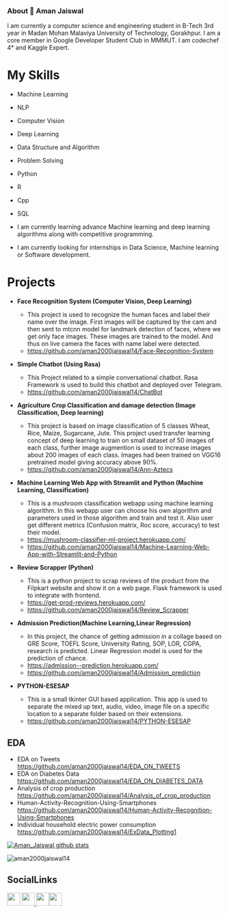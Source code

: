 ### About 👋 Aman Jaiswal
I am currently a computer science and engineering student in B-Tech 3rd year in Madan Mohan Malaviya University of Technology, Gorakhpur.
I am a core member in Google Developer Student Club in MMMUT. I am codechef 4* and Kaggle Expert.
 
 
 # My Skills
 -  Machine Learning
 -  NLP
 -  Computer Vision
 -  Deep Learning
 -  Data Structure and Algorithm
 -  Problem Solving
 -  Python
 -  R
 -  Cpp
 -  SQL

- I am currently learning advance Machine learning and deep learning algorithms along with competitive programming. 
- I am currently looking for internships in Data Science, Machine learning or Software development.



# Projects
- **Face Recognition System (Computer Vision, Deep Learning)**  
  - This project is used to recognize the human faces and label their name over the image. First images will be captured by the cam and then sent to mtcnn model for landmark detection of faces, where we get only face images. These images are trained to the model. And thus on live camera the faces with name label were detected.
  - https://github.com/aman2000jaiswal14/Face-Recognition-System

- **Simple Chatbot (Using Rasa)**
  - This Project related to a simple conversational chatbot. Rasa Framework is used to build this chatbot and deployed over Telegram.
  - https://github.com/aman2000jaiswal14/ChatBot

- **Agriculture Crop Classification and damage detection (Image Classification, Deep learning)**  
  - This project is based on image classification of 5 classes Wheat, Rice, Maize, Sugarcane, Jute. This project used 
transfer learning concept of deep learning to train on small dataset of 50 images of each class, further image augmention is used to increase images about 200 images of each class. Images had been trained on VGG16 pretrained model giving accuracy above 90%.
  - https://github.com/aman2000jaiswal14/Ann-Aztecs

- **Machine Learning Web App with Streamlit and Python (Machine Learning, Classification)**
  - This is a mushroom classification webapp using machine learning algorithm. In this webapp user can choose his own algorithm and parameters used in those algorithm and train and test it. Also user get different metrics (Confusion matrix, Roc score, accuracy) to test their model.
  - https://mushroom-classifier-ml-project.herokuapp.com/
  - https://github.com/aman2000jaiswal14/Machine-Learning-Web-App-with-Streamlit-and-Python

- **Review Scrapper (Python)**
  - This is a python project to scrap reviews of the product from the Filpkart website and show it on a web page. Flask framework is used to integrate with frontend.
   - https://get-prod-reviews.herokuapp.com/
   - https://github.com/aman2000jaiswal14/Review_Scrapper

- **Admission Prediction(Machine Learning,Linear Regression)**
  - In this project, the chance of getting admission in a collage based on GRE Score, TOEFL Score, University Rating, SOP, LOR, CGPA, research is predicted. Linear Regression        model is used for the prediction of chance.
  - https://admission--prediction.herokuapp.com/
  - https://github.com/aman2000jaiswal14/Admission_prediction

- **PYTHON-ESESAP**
  - This is a small tkinter GUI based application. This app is used to separate the mixed up text, audio, video, image file on a specific location to a separate folder based on their extensions. 
  - https://github.com/aman2000jaiswal14/PYTHON-ESESAP



## EDA
- EDA on Tweets https://github.com/aman2000jaiswal14/EDA_ON_TWEETS
- EDA on Diabetes Data https://github.com/aman2000jaiswal14/EDA_ON_DIABETES_DATA
- Analysis of crop production https://github.com/aman2000jaiswal14/Analysis_of_crop_production
- Human-Activity-Recognition-Using-Smartphones https://github.com/aman2000jaiswal14/Human-Activity-Recognition-Using-Smartphones
- Individual household electric power consumption https://github.com/aman2000jaiswal14/ExData_Plotting1

<!--
<img align="left" width="400" height="200" src="https://github-readme-stats.vercel.app/api/top-langs/?username=aman2000jaiswal14&layout=compact&hide=html&theme=radical" alt="aman2000jaiswal14" />
-->
[![Aman_Jaiswal github stats](https://github-readme-stats.vercel.app/api?username=aman2000jaiswal14)](https://github.com/aman2000jaiswal14/github-readme-stats)
<p align="left"> <img src="https://komarev.com/ghpvc/?username=aman2000jaiswal14" alt="aman2000jaiswal14" /> </p>


## SocialLinks
<a href="https://github.com/aman2000jaiswal14"><img src="https://github.com/favicon.ico" padding="35" width="30" height="30" ></a>    <a                href="https://www.instagram.com/aman_jaiswal_2000/"> <img src="https://image.flaticon.com/icons/svg/733/733614.svg" width="30" height="30"> <a   
  href="https://www.linkedin.com/in/aman-jaiswal-0513841a5/"><img src="https://www.flaticon.com/svg/static/icons/svg/174/174857.svg" width="30" height="30"></a><a href="https://www.kaggle.com/aman2000jaiswal"><img src="https://cdn3.iconfinder.com/data/icons/logos-and-brands-adobe/512/189_Kaggle-512.png" padding="35" width="30" height="30" >
 

<!--
**aman2000jaiswal14/aman2000jaiswal14** is a ✨ _special_ ✨ repository because its `README.md` (this file) appears on your GitHub profile.

Here are some ideas to get you started:

- 🔭 I’m currently working on ...
- 🌱 I’m currently learning ...
- 👯 I’m looking to collaborate on ...
- 🤔 I’m looking for help with ...
- 💬 Ask me about ...
- 📫 How to reach me: ...
- 😄 Pronouns: ...
- ⚡ Fun fact: ...
-->
